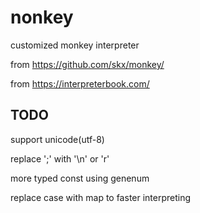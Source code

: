 # nonkey
customized monkey interpreter 

from https://github.com/skx/monkey/

from https://interpreterbook.com/

## TODO

support unicode(utf-8)

replace ';' with '\n' or 'r'

more typed const using genenum

replace case with map to faster interpreting

